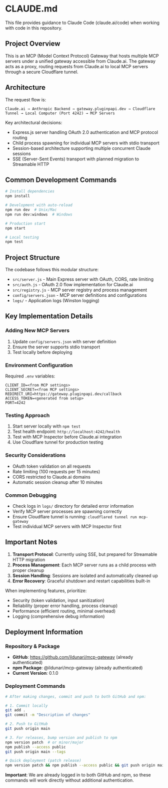 # CLAUDE.md

This file provides guidance to Claude Code (claude.ai/code) when working with code in this repository.

## Project Overview

This is an MCP (Model Context Protocol) Gateway that hosts multiple MCP servers under a unified gateway accessible from Claude.ai. The gateway acts as a proxy, routing requests from Claude.ai to local MCP servers through a secure Cloudflare tunnel.

## Architecture

The request flow is:
```
Claude.ai → Anthropic Backend → gateway.pluginpapi.dev → Cloudflare Tunnel → Local Computer (Port 4242) → MCP Servers
```

Key architectural decisions:
- Express.js server handling OAuth 2.0 authentication and MCP protocol routing
- Child process spawning for individual MCP servers with stdio transport
- Session-based architecture supporting multiple concurrent Claude sessions
- SSE (Server-Sent Events) transport with planned migration to Streamable HTTP

## Common Development Commands

```bash
# Install dependencies
npm install

# Development with auto-reload
npm run dev  # Unix/Mac
npm run dev:windows  # Windows

# Production start
npm start

# Local testing
npm test
```

## Project Structure

The codebase follows this modular structure:
- `src/server.js` - Main Express server with OAuth, CORS, rate limiting
- `src/auth.js` - OAuth 2.0 flow implementation for Claude.ai
- `src/registry.js` - MCP server registry and process management
- `config/servers.json` - MCP server definitions and configurations
- `logs/` - Application logs (Winston logging)

## Key Implementation Details

### Adding New MCP Servers
1. Update `config/servers.json` with server definition
2. Ensure the server supports stdio transport
3. Test locally before deploying

### Environment Configuration
Required `.env` variables:
```
CLIENT_ID=<from MCP settings>
CLIENT_SECRET=<from MCP settings>
REDIRECT_URI=https://gateway.pluginpapi.dev/callback
ACCESS_TOKEN=<generated from setup>
PORT=4242
```

### Testing Approach
1. Start server locally with `npm test`
2. Test health endpoint: `http://localhost:4242/health`
3. Test with MCP Inspector before Claude.ai integration
4. Use Cloudflare tunnel for production testing

### Security Considerations
- OAuth token validation on all requests
- Rate limiting (100 requests per 15 minutes)
- CORS restricted to Claude.ai domains
- Automatic session cleanup after 10 minutes

### Common Debugging
- Check logs in `logs/` directory for detailed error information
- Verify MCP server processes are spawning correctly
- Ensure Cloudflare tunnel is running: `cloudflared tunnel run mcp-gateway`
- Test individual MCP servers with MCP Inspector first

## Important Notes

1. **Transport Protocol**: Currently using SSE, but prepared for Streamable HTTP migration
2. **Process Management**: Each MCP server runs as a child process with proper cleanup
3. **Session Handling**: Sessions are isolated and automatically cleaned up
4. **Error Recovery**: Graceful shutdown and restart capabilities built-in

When implementing features, prioritize:
- Security (token validation, input sanitization)
- Reliability (proper error handling, process cleanup)
- Performance (efficient routing, minimal overhead)
- Logging (comprehensive debug information)

## Deployment Information

### Repository & Package
- **GitHub**: https://github.com/ildunari/mcp-gateway (already authenticated)
- **npm Package**: @ildunari/mcp-gateway (already authenticated)
- **Current Version**: 0.1.0

### Deployment Commands
```bash
# After making changes, commit and push to both GitHub and npm:

# 1. Commit locally
git add .
git commit -m "Description of changes"

# 2. Push to GitHub
git push origin main

# 3. For releases, bump version and publish to npm
npm version patch  # or minor/major
npm publish --access public
git push origin main --tags

# Quick deployment (patch release)
npm version patch && npm publish --access public && git push origin main --tags
```

**Important**: We are already logged in to both GitHub and npm, so these commands will work directly without additional authentication.